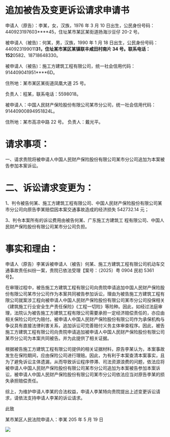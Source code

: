 # 追加被告及变更诉讼请求申请书

申请人（原告）：李某，女，汉族，1976 年 3 月 10 日出生，公民身份号码：440923197603****45，住址某市某区某街道扬海沙豆仔 20-2 号。

被申请人（被告)：何某，男，汉族，1990 年 1 月 18 日出生，公民身份号码：440923199011****31，住址某市某区某镇联丰咸田村南片 34 号。联系电话：152****0582、18718648330。

被申请人（被告)：施工方建筑工程有限公司，统一社会信用代码：914409041951****6D。

住所地：某市某区某街道凤凰大道 25 号。

负责人：程某，联系电话：5598018。

被申请人：中国人民财产保险股份有限公司某市分公司，统一社会信用代码：91440900894951824L。

住所地：某市高凉中路 22 号。
负责人：戴光平。

# 请求事项：

一、请求贵院将被申请人中国人民财产保险股份有限公司某市分公司追加为本案被告参加本案诉讼。

# 二、诉讼请求变更为：

1、判令被告何某、施工方建筑工程有限公司、中国人民财产保险股份有限公司某市分公司向原告李某赔偿因本案交通事故造成的经济损失 542732.14 元；

3、判令本案所有的诉讼费用由被告何某、广东施工方建筑工 程有限公司、中国人民财产保险股份有限公司某市分公司负担。

# 事实和理由：

申请人（原告）李某诉被申请人（被告）何某、施工方建筑工程有限公司机动车交通事故责任纠纷一案，贵院已依法受理【案号：（2025）粤 0904 民初 5361 号】。

在审理过程中，被告施工方建筑工程有限公司向贵院申请追加中国人民财产保险股份有限公司某市分公司作为本案共同被告参加诉讼，理由为被告施工方建筑工程有限公司就案涉工程向被申请人中国人民财产保险股份有限公司某市分公司投保相关《建筑施工行业安全生产责任保险》《工程一切险》等险种。因此，如经过法庭审理，法院认为被告施工方建筑工程有限公司需要承担一定经济赔偿责任的，亦应由相关保险公司代为赔付。被申请人中国人民财产保险股份有限公司作为承保机构与争议具有直接法律利害关系，追加诉讼可完善赔付义务主体审查程序。因此，被告施工方建筑工程有限公司向贵院申请追加被申请人中国人民财产保险股份有限公司某市分公司为本案共同被告。并为此提供了相关证据。

根据被告施工方建筑工程有限公司提供的相关证据材料，原告李某认为，本案事故发生在保险期间，应由保险公司进行理赔。因此，为有利于本案查清本案事实，且为了避免诉讼主体遗漏，从而导致诉讼程序停滞、司法资源浪费的问题，依法应将被申请人中国人民财产保险股份有限公司某市分公司追加为本案被告参加本案诉讼，被申请人中国人民财产保险股份有限公司某市分公司依法应当对原告李某的损失承担赔偿责任。

综上，为维护申请人李某的合法权益，申请人李某特向贵院提出上述变更诉讼请求，请依法支持申请人李某的诉讼请求。

此致

某市某区人民法院申请人：李某 205 年 5 月 19 日

![](https://cdn-mineru.openxlab.org.cn/extract/314b0b35-08a8-4535-911d-7fcad0f96850/6080666f5e02e9ff05eaeb41943ed626a31fbcfb4eb973f515f2ddf6b1619a97.jpg)
